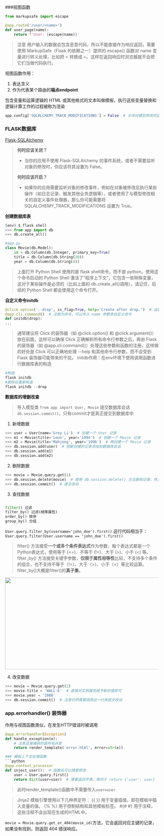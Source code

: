 ###视图函数
```python
from markupsafe import escape

@app.route('/user/<name>')
def user_page(name):
    return f'User: {escape(name)}'
```

> 注意 用户输入的数据会包含恶意代码，所以不能直接作为响应返回，需要使用 MarkupSafe（Flask 的依赖之一）提供的 escape() 函数对 name 变量进行转义处理，比如把 < 转换成 &lt;。这样在返回响应时浏览器就不会把它们当做代码执行。

视图函数作用：

1. 表达含义
2. 作为代表某个路由的**端点endpoint**

包含变量和运算逻辑的 HTML 或其他格式的文本叫做模板，执行这些变量替换和逻辑计算工作的过程被称为渲染

```python
app.config['SQLALCHEMY_TRACK_MODIFICATIONS'] = False  # 关闭对模型修改的监控
```
### FLASK数据库
[Flask-SQLAlchemy](https://read.helloflask.com/database/#_4)

> **何时应该关闭？**
> 
> - 当你的应用不使用 Flask-SQLAlchemy 的事件系统，或者不需要监听对象的修改时，你应该将其设置为 False。
> 
> **何时应该开启？**
> 
> - 如果你的应用需要监听对象的修改事件，例如在对象被修改后执行某些操作（如日志记录、触发其他业务逻辑等），或者使用了与模型修改相关的自定义事件处理器，那么你可能需要将 SQLALCHEMY_TRACK_MODIFICATIONS 设置为 True。

**创建数据库表**
```python
(env) $ flask shell
>>> from app import db
>>> db.create_all()

#app.py
class Movie(db.Model):
    id = db.Column(db.Integer, primary_key=True)
    title = db.Column(db.String(20))
    year = db.Column(db.String(4))
```
> 上面打开 Python Shell 使用的是 flask shell命令，而不是 python。使用这个命令启动的 Python Shell 激活了“程序上下文”，它包含一些特殊变量，这对于某些操作是必须的（比如上面的 db.create_all()调用）。请记住，后续的 Python Shell 都会使用这个命令打开。

**自定义命令initdb**

```python
@click.option('--drop', is_flag=True, help='Create after drop.')  # 设置选项
@app.cli.command()  # 注册为命令，可以传入 name 参数来自定义命令
def initdb(drop):
...
```
> 通常建议将 Click 的装饰器（如 @click.option() 和 @click.argument()）放在前面，这样可以确保 Click 正确解析所有命令行参数之后，再由 Flask 的装饰器（如 @app.cli.command()）处理这些参数和函数的注册。这样做的好处是 Click 可以正确地处理 --help 和其他命令行参数，而不会受到 Flask 装饰器可能带来的干扰。
initdb作用：在env环境下使用调用函数进行数据库表的构造
```python
#构造
flask initdb
#删除后重新构造
flask initdb --drop
```
**数据库的增删改查**

> 导入模型类 `from app import User, Movie`
提交数据库会话 `db.session.commit()`，只有commit才是真正提交到数据库中

1. 新增数据
```python
>>> user = User(name='Grey Li')  # 创建一个 User 记录
>>> m1 = Movie(title='Leon', year='1994')  # 创建一个 Movie 记录
>>> m2 = Movie(title='Mahjong', year='1996')  # 再创建一个 Movie 记录
>>> db.session.add(user)  # 把新创建的记录添加到数据库会话
>>> db.session.add(m1)
>>> db.session.add(m2)
```
2. 删除数据
```python
>>> movie = Movie.query.get(1)
>>> db.session.delete(movie)  # 使用 db.session.delete() 方法删除记录，传入模型实例
>>> db.session.commit()  # 提交改动
```
3. 查找数据
```python

filter() 过滤
filter_by() 过滤(相等属性)
order_by() 排序
group_by() 分组

```
`User.query.filter_by(username='john_doe').first()`
这行代码相当于：
`User.query.filter(User.username == 'john_doe').first()`
> filter() 方法接受**一个或多个条件表达式**作为参数，每个表达式都是一个Python表达式，使用等于 (==)、不等于 (!=)、大于 (>)、小于 (<) 等。
filter_by() 方法接受关键字参数，**仅限于属性相等性**比较，不支持多个条件的组合，也不支持不等于（!=）、大于（>）、小于（<）等比较运算。
filter_by()大概是filter()的**真子集**。

<img src="https://github.com/lqh-dlut/passion/assets/63030247/a8524c6d-8fca-450c-acf6-43ca337385da"  width="600" height="300">

4. 改变数据
```python
>>> movie = Movie.query.get(2)
>>> movie.title = 'WALL-E'  # 直接对实例属性赋予新的值即可
>>> movie.year = '2008'
>>> db.session.commit()  # 注意仍然需要调用这一行来提交改动
```

### app.errorhandler() 装饰器
作用与视图函数类似，在发生HTTP错误时被调用
```python
@app.errorhandler(Exception)
def handle_exception(e):
    # 注意这里捕获的是所有异常
    return render_template('error.html', error=str(e))

### 模板上下文处理函数
```python
@app.context_processor
def inject_user():  # 函数名可以随意修改
    user = User.query.first()
    return dict(user=user)  # 需要返回字典，等同于 return {'user': user}
```
> 此时render_template()函数中不需要传入`user=user`

> Jinja2 模板引擎使用以下几种界定符：
{{ }} 用于变量插值，即在模板中插入变量的值。
{% %} 用于控制结构和其他模板标签。
#{# #} 用于注释，这些注释不会出现在生成的HTML中。

`movie = Movie.query.get_or_404(movie_id)`方法，它会返回对应主键的记录，如果没有找到，则返回 404 错误响应。

